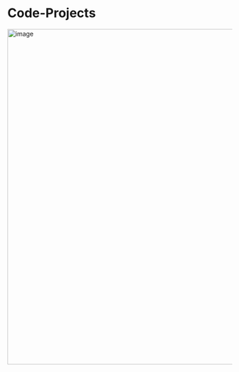 # Code-Projects



<img width="1285" height="753" alt="image" src="https://github.com/user-attachments/assets/dcc081d8-e4fb-4dcb-899f-5202252fe1af" />


